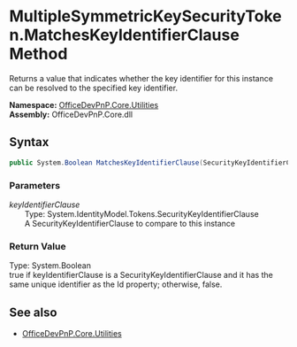 # MultipleSymmetricKeySecurityToken.MatchesKeyIdentifierClause Method  
Returns a value that indicates whether the key identifier for this instance can be resolved to the specified key identifier.  

**Namespace:** [OfficeDevPnP.Core.Utilities](OfficeDevPnP.Core.Utilities.md)  
**Assembly:** OfficeDevPnP.Core.dll  
## Syntax
```C#
public System.Boolean MatchesKeyIdentifierClause(SecurityKeyIdentifierClause keyIdentifierClause)
```
### Parameters
*keyIdentifierClause*  
&emsp;&emsp;Type: System.IdentityModel.Tokens.SecurityKeyIdentifierClause  
&emsp;&emsp;A SecurityKeyIdentifierClause to compare to this instance  
  
### Return Value
Type: System.Boolean  
true if keyIdentifierClause is a SecurityKeyIdentifierClause and it has the same unique identifier as the Id property; otherwise, false.

## See also
- [OfficeDevPnP.Core.Utilities](OfficeDevPnP.Core.Utilities.md)
